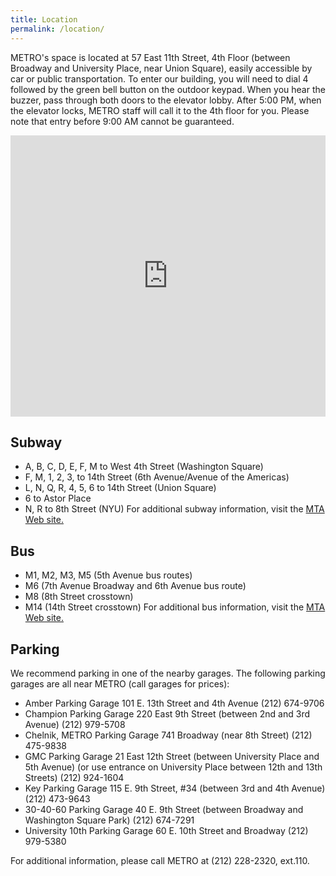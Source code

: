 ```yaml
---
title: Location
permalink: /location/
---
```


METRO's space is located at 57 East 11th Street, 4th Floor (between Broadway and University Place, near Union Square), easily accessible by car or public transportation. To enter our building, you will need to dial 4 followed by the green bell button on the outdoor keypad. When you hear the buzzer, pass through both doors to the elevator lobby. After 5:00 PM, when the elevator locks, METRO staff will call it to the 4th floor for you. Please note that entry before 9:00 AM cannot be guaranteed.

<iframe src="https://www.google.com/maps/embed?pb=!1m18!1m12!1m3!1d3023.3121263101475!2d-73.99453568459437!3d40.733156979329564!2m3!1f0!2f0!3f0!3m2!1i1024!2i768!4f13.1!3m3!1m2!1s0x89c25999a3a680ef%3A0xa72a16c8395ae03d!2s57+E+11th+St%2C+New+York%2C+NY+10003!5e0!3m2!1sen!2sus!4v1447520650459" width="100%" height="450" frameborder="0" style="border:0" allowfullscreen></iframe>

## Subway

* A, B, C, D, E, F, M to West 4th Street (Washington Square) 
* F, M, 1, 2, 3, to 14th Street (6th Avenue/Avenue of the Americas) 
* L, N, Q, R, 4, 5, 6 to 14th Street (Union Square)
* 6 to Astor Place
* N, R to 8th Street (NYU)
For additional subway information, visit the [MTA Web site.](http://www.mta.info)

## Bus

* M1, M2, M3, M5 (5th Avenue bus routes)
* M6 (7th Avenue Broadway and 6th Avenue bus route)
* M8 (8th Street crosstown)
* M14 (14th Street crosstown)
For additional bus information, visit the [MTA Web site.](http://www.mta.info)

## Parking
We recommend parking in one of the nearby garages. The following parking garages are all near METRO (call garages for prices):

* Amber Parking Garage
101 E. 13th Street and 4th Avenue 
(212) 674-9706
* Champion Parking Garage 
220 East 9th Street (between 2nd and 3rd Avenue) 
(212) 979-5708
* Chelnik, METRO Parking Garage
741 Broadway (near 8th Street)
(212) 475-9838
* GMC Parking Garage
21 East 12th Street (between University Place and 5th Avenue)
(or use entrance on University Place between 12th and 13th Streets)
(212) 924-1604
* Key Parking Garage
115 E. 9th Street, #34 (between 3rd and 4th Avenue)
(212) 473-9643
* 30-40-60 Parking Garage
40 E. 9th Street (between Broadway and Washington Square Park)
(212) 674-7291
* University 10th Parking Garage
60 E. 10th Street and Broadway
(212) 979-5380

For additional information, please call METRO at (212) 228-2320, ext.110.
